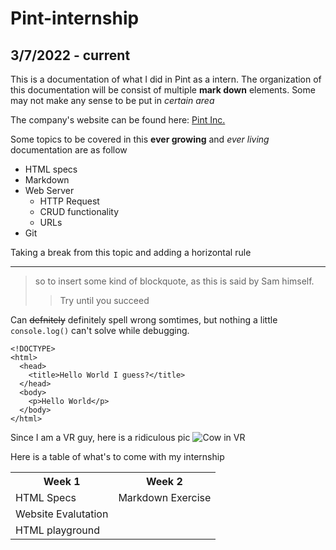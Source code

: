 # Pint-internship

## 3/7/2022 - current

This is a documentation of what I did in Pint as a intern. The organization of this documentation will be consist of multiple **mark down** elements. Some may not make any sense to be put in _certain area_

The company's website can be found here: [Pint Inc.](https://pint.com)

Some topics to be covered in this **ever growing** and _ever living_ documentation are as follow

- HTML specs
- Markdown
- Web Server
  - HTTP Request
  - CRUD functionality
  - URLs
- Git

Taking a break from this topic and adding a horizontal rule

---

> so to insert some kind of blockquote, as this is said by Sam himself.
>
> > Try until you succeed

Can ~~defnitely~~ definitely spell wrong somtimes, but nothing a little `console.log()` can't solve while debugging.

    <!DOCTYPE>
    <html>
      <head>
        <title>Hello World I guess?</title>
      </head>
      <body>
        <p>Hello World</p>
      </body>
    </html>

Since I am a VR guy, here is a ridiculous pic ![Cow in VR](<https://cdn.vox-cdn.com/thumbor/daieCuBvz9vyNReZHDtg1cMl5s0=/0x0:695x394/920x613/filters:focal(293x142:403x252):format(webp)/cdn.vox-cdn.com/uploads/chorus_image/image/65776802/urqvy4uxj8ayRFX1mx7t3thsEAVOCFGF5q6e0t3Ngeg5LMviO4a9WMqdsAXwFMVJVk1FBzVnvCXc6nUExPn3W6ffA9DMztcr.0.jpg>)

Here is a table of what's to come with my internship

<table>
    <tr>
        <th>Week 1</th>
        <th>Week 2</th>
    </tr>
    <tr>
        <td>HTML Specs</td>
        <td>Markdown Exercise</td>
    </tr>
    <tr>
        <td>Website Evalutation</td>
    </tr>
    <tr>
        <td>HTML playground</td>
    </tr>
</table>
